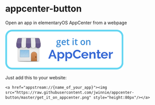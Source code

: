 # appcenter-button
Open an app in elementaryOS AppCenter from a webpage

![](/get_it_on_appcenter.png)

Just add this to your website:
```
<a href="appstream://{name_of_your_app}"><img src="https://raw.githubusercontent.com/jwinnie/appcenter-button/master/get_it_on_appcenter.png" style="height:80px"/></a>
```
